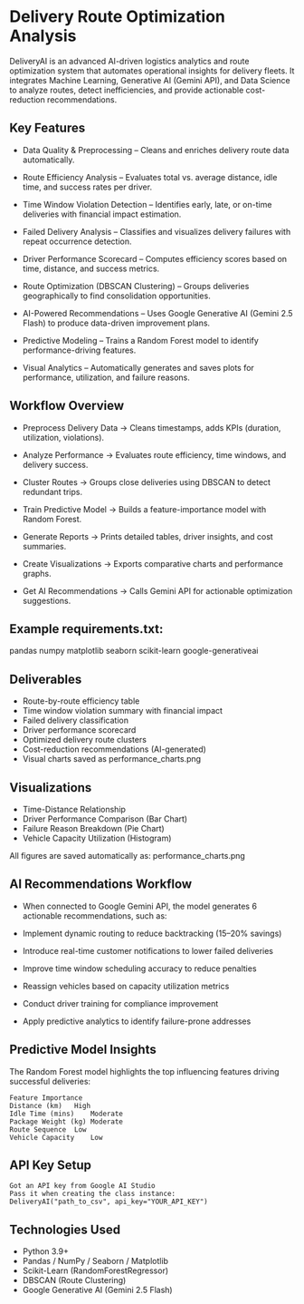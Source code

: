 # Delivery Route Optimization Analysis

DeliveryAI is an advanced AI-driven logistics analytics and route optimization system that automates operational insights for delivery fleets.
It integrates Machine Learning, Generative AI (Gemini API), and Data Science to analyze routes, detect inefficiencies, and provide actionable cost-reduction recommendations.

## Key Features

 - Data Quality & Preprocessing – Cleans and enriches delivery route data automatically.

 - Route Efficiency Analysis – Evaluates total vs. average distance, idle time, and success rates per driver.

 - Time Window Violation Detection – Identifies early, late, or on-time deliveries with financial impact estimation.

 - Failed Delivery Analysis – Classifies and visualizes delivery failures with repeat occurrence detection.

 - Driver Performance Scorecard – Computes efficiency scores based on time, distance, and success metrics.

 - Route Optimization (DBSCAN Clustering) – Groups deliveries geographically to find consolidation opportunities.

 - AI-Powered Recommendations – Uses Google Generative AI (Gemini 2.5 Flash) to produce data-driven improvement plans.

 - Predictive Modeling – Trains a Random Forest model to identify performance-driving features.

 - Visual Analytics – Automatically generates and saves plots for performance, utilization, and failure reasons.

## Workflow Overview
    
 - Preprocess Delivery Data → Cleans timestamps, adds KPIs (duration, utilization, violations).
    
 - Analyze Performance → Evaluates route efficiency, time windows, and delivery success.
    
 - Cluster Routes → Groups close deliveries using DBSCAN to detect redundant trips.
    
 - Train Predictive Model → Builds a feature-importance model with Random Forest.
    
 - Generate Reports → Prints detailed tables, driver insights, and cost summaries.
    
 - Create Visualizations → Exports comparative charts and performance graphs.
    
 - Get AI Recommendations → Calls Gemini API for actionable optimization suggestions.

## Example requirements.txt:

pandas
numpy
matplotlib
seaborn
scikit-learn
google-generativeai

## Deliverables

 - Route-by-route efficiency table
 - Time window violation summary with financial impact
 - Failed delivery classification
 - Driver performance scorecard
 - Optimized delivery route clusters
 - Cost-reduction recommendations (AI-generated)
 - Visual charts saved as performance_charts.png

## Visualizations
- Time-Distance Relationship
- Driver Performance Comparison (Bar Chart)
- Failure Reason Breakdown (Pie Chart)
- Vehicle Capacity Utilization (Histogram)

All figures are saved automatically as: performance_charts.png

## AI Recommendations Workflow

 - When connected to Google Gemini API, the model generates 6 actionable recommendations, such as:

 - Implement dynamic routing to reduce backtracking (15–20% savings)

 - Introduce real-time customer notifications to lower failed deliveries

 - Improve time window scheduling accuracy to reduce penalties

 - Reassign vehicles based on capacity utilization metrics

 - Conduct driver training for compliance improvement

 - Apply predictive analytics to identify failure-prone addresses

## Predictive Model Insights
The Random Forest model highlights the top influencing features driving successful deliveries:

    Feature	Importance
    Distance (km)	High
    Idle Time (mins)	Moderate
    Package Weight (kg)	Moderate
    Route Sequence	Low
    Vehicle Capacity	Low

## API Key Setup

    Got an API key from Google AI Studio
    Pass it when creating the class instance:
    DeliveryAI("path_to_csv", api_key="YOUR_API_KEY")

## Technologies Used

 - Python 3.9+
 - Pandas / NumPy / Seaborn / Matplotlib
 - Scikit-Learn (RandomForestRegressor)
 - DBSCAN (Route Clustering)
 - Google Generative AI (Gemini 2.5 Flash)

